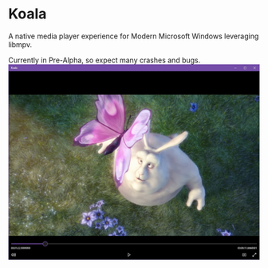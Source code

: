 # Koala

A native media player experience for Modern Microsoft Windows leveraging libmpv.

Currently in Pre-Alpha, so expect many crashes and bugs.
![Main.jpg](./assets/Main.jpg)